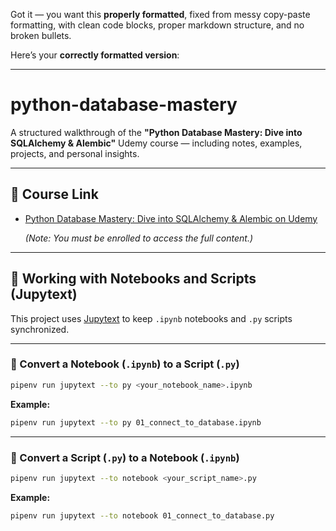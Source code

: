 Got it — you want this **properly formatted**, fixed from messy copy-paste formatting, with clean code blocks, proper markdown structure, and no broken bullets.

Here’s your **correctly formatted version**:

---

# python-database-mastery

A structured walkthrough of the **"Python Database Mastery: Dive into SQLAlchemy & Alembic"** Udemy course — including notes, examples, projects, and personal insights.

---

## 🔗 Course Link

- [Python Database Mastery: Dive into SQLAlchemy & Alembic on Udemy](https://www.udemy.com/share/108PnU3@ZOto5uc5Jn_0Z5TIakdwXypUI9L-AIzYZNMhKQXNdlWeHmr6p7qd_NsD6mqU1evd2Q==/)

  *(Note: You must be enrolled to access the full content.)*

---

## 📝 Working with Notebooks and Scripts (Jupytext)

This project uses [Jupytext](https://jupytext.readthedocs.io/en/latest/) to keep `.ipynb` notebooks and `.py` scripts synchronized.

---

### 🔄 Convert a Notebook (`.ipynb`) to a Script (`.py`)

```bash
pipenv run jupytext --to py <your_notebook_name>.ipynb
```

**Example:**

```bash
pipenv run jupytext --to py 01_connect_to_database.ipynb
```

---

### 🔄 Convert a Script (`.py`) to a Notebook (`.ipynb`)

```bash
pipenv run jupytext --to notebook <your_script_name>.py
```

**Example:**

```bash
pipenv run jupytext --to notebook 01_connect_to_database.py
```
